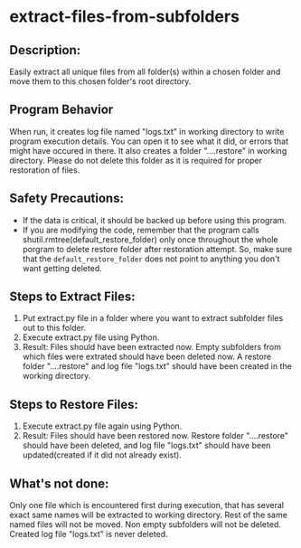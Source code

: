 # extract-files-from-subfolders

## Description:
Easily extract all unique files from all folder(s) within a chosen folder and move them to this chosen folder's root directory.

## Program Behavior
When run, it creates log file named "logs.txt" in working directory to write program execution details. You can open it to see what it did, or errors that might have occured in there.
It also creates a folder "....restore" in working directory. Please do not delete this folder as it is required for proper restoration of files.

## Safety Precautions:
* If the data is critical, it should be backed up before using this program.
* If you are modifying the code, remember that the program calls shutil.rmtree(default_restore_folder) only once throughout the whole porgram to delete restore folder after restoration attempt. So, make sure that the `default_restore_folder` does not point to anything you don't want getting deleted.

## Steps to Extract Files: 
1. Put extract.py file in a folder where you want to extract subfolder files out to this folder. 
2. Execute extract.py file using Python.
3. Result: Files should have been extracted now. Empty subfolders from which files were extrated should have been deleted now. A restore folder "....restore" and log file "logs.txt" should have been created in the working directory.

## Steps to Restore Files:
1. Execute extract.py file again using Python.
2. Result: Files should have been restored now. Restore folder "....restore" should have been deleted, and log file "logs.txt" should have been updated(created if it did not already exist).

## What's not done:
Only one file which is encountered first during execution, that has several exact same names will be extracted to working directory. Rest of the same named files will not be moved.
Non empty subfolders will not be deleted. 
Created log file "logs.txt" is never deleted.
